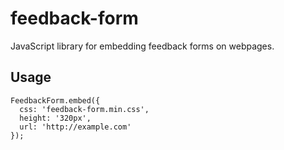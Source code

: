 # feedback-form

JavaScript library for embedding feedback forms on webpages.

## Usage

    FeedbackForm.embed({
      css: 'feedback-form.min.css',
      height: '320px',
      url: 'http://example.com'
    });
